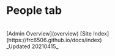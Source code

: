 # People tab

<br>
[Admin Overview](overview)
[Site Index](https://frc6506.github.io/docs/index)
<br>
_Updated 20210415_
